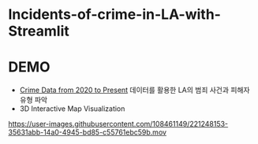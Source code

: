 # Incidents-of-crime-in-LA-with-Streamlit

# DEMO
* [Crime Data from 2020 to Present](https://data.lacity.org/Public-Safety/Crime-Data-from-2020-to-Present/2nrs-mtv8) 데이터를 활용한 LA의 범죄 사건과 피해자 유형 파악
* 3D Interactive Map Visualization

https://user-images.githubusercontent.com/108461149/221248153-35631abb-14a0-4945-bd85-c55761ebc59b.mov

